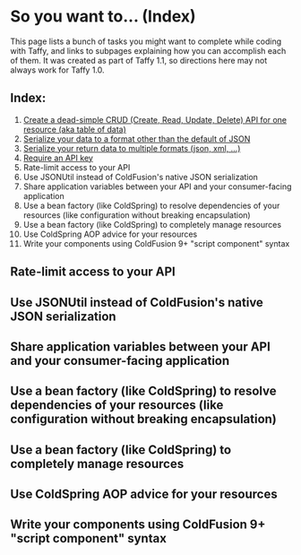 # So you want to... (Index)

This page lists a bunch of tasks you might want to complete while coding with Taffy, and links to subpages explaining how you can accomplish each of them. It was created as part of Taffy 1.1, so directions here may not always work for Taffy 1.0.

## Index:

1. [Create a dead-simple CRUD (Create, Read, Update, Delete) API for one resource (aka table of data)](https://github.com/atuttle/Taffy/wiki/So-you-want-to:-Create-a-dead-simple-CRUD-API)
1. [Serialize your data to a format other than the default of JSON](https://github.com/atuttle/Taffy/wiki/So-you-want-to:-Serialize-data-to-a-different-data-type)
1. [Serialize your return data to multiple formats (json, xml, ...)](https://github.com/atuttle/Taffy/wiki/So-you-want-to:-Support-returning-multiple-formats)
1. [Require an API key](https://github.com/atuttle/Taffy/wiki/So-you-want-to:-Require-an-API-Key)
1. Rate-limit access to your API
1. Use JSONUtil instead of ColdFusion's native JSON serialization
1. Share application variables between your API and your consumer-facing application
1. Use a bean factory (like ColdSpring) to resolve dependencies of your resources (like configuration without breaking encapsulation)
1. Use a bean factory (like ColdSpring) to completely manage resources
1. Use ColdSpring AOP advice for your resources
1. Write your components using ColdFusion 9+ "script component" syntax


## Rate-limit access to your API



## Use JSONUtil instead of ColdFusion's native JSON serialization



## Share application variables between your API and your consumer-facing application



## Use a bean factory (like ColdSpring) to resolve dependencies of your resources (like configuration without breaking encapsulation)



## Use a bean factory (like ColdSpring) to completely manage resources



## Use ColdSpring AOP advice for your resources



## Write your components using ColdFusion 9+ "script component" syntax